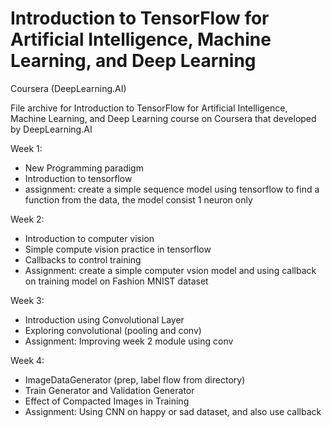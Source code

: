 # Introduction to TensorFlow for Artificial Intelligence, Machine Learning, and Deep Learning

Coursera (DeepLearning.AI)

File archive for Introduction to TensorFlow for Artificial Intelligence, Machine Learning, and Deep Learning
course on Coursera that developed by DeepLearning.AI

Week 1:
- New Programming paradigm
- Introduction to tensorflow
- assignment: create a simple sequence model using tensorflow to find a function from the data, the model consist 1 neuron only

Week 2:
- Introduction to computer vision
- Simple compute vision practice in tensorflow
- Callbacks to control training
- Assignment: create a simple computer vsion model and using callback on training model on Fashion MNIST dataset

Week 3:
- Introduction using Convolutional Layer
- Exploring convolutional (pooling and conv)
- Assignment: Improving week 2 module using conv

Week 4:
- ImageDataGenerator (prep, label flow from directory)
- Train Generator and Validation Generator
- Effect of Compacted Images in Training
- Assignment: Using CNN on happy or sad dataset, and also use callback
